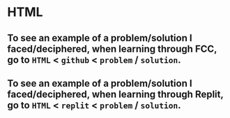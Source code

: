 # HTML
## To see an example of a problem/solution I faced/deciphered, when learning through FCC, go to `HTML` < `github` < `problem` / `solution`. 
## To see an example of a problem/solution I faced/deciphered, when learning through Replit, go to `HTML` < `replit` < `problem` / `solution`. 
